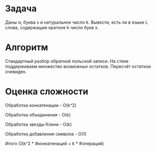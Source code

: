 # Задача
Даны α, буква x и натуральное число k. Вывести, есть ли в языке L слова, содержащие кратное k число букв x.
# Алгоритм
Стандартный разбор обратной польской записи. На стеке поддерживаем множество возможных остатков. Пересчёт остатков очевиден.
# Оценка сложности
Обработка конкатенации - O(k^2)

Обработка объединения - O(k)

Обработка звезды Клини - O(k)

Обработка добавления символа - O(1)

Итого O(k^2 * #конкатенаций + k * #операций)